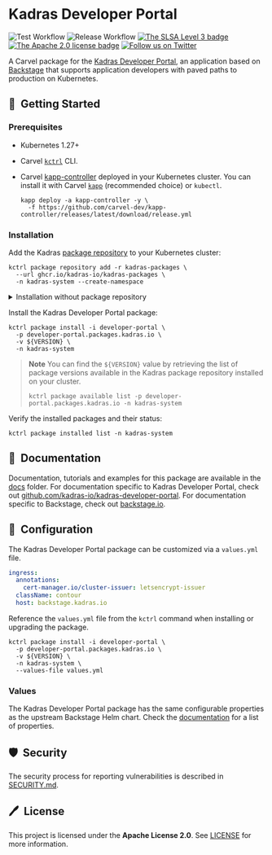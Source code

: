 # Kadras Developer Portal

![Test Workflow](https://github.com/kadras-io/package-for-developer-portal/actions/workflows/test.yml/badge.svg)
![Release Workflow](https://github.com/kadras-io/package-for-developer-portal/actions/workflows/release.yml/badge.svg)
[![The SLSA Level 3 badge](https://slsa.dev/images/gh-badge-level3.svg)](https://slsa.dev/spec/v1.0/levels)
[![The Apache 2.0 license badge](https://img.shields.io/badge/License-Apache_2.0-blue.svg)](https://opensource.org/licenses/Apache-2.0)
[![Follow us on Twitter](https://img.shields.io/static/v1?label=Twitter&message=Follow&color=1DA1F2)](https://twitter.com/kadrasIO)

A Carvel package for the [Kadras Developer Portal](https://github.com/kadras-io/kadras-developer-portal), an application based on  [Backstage](https://backstage.io) that supports application developers with paved paths to production on Kubernetes.

## 🚀&nbsp; Getting Started

### Prerequisites

* Kubernetes 1.27+
* Carvel [`kctrl`](https://carvel.dev/kapp-controller/docs/latest/install/#installing-kapp-controller-cli-kctrl) CLI.
* Carvel [kapp-controller](https://carvel.dev/kapp-controller) deployed in your Kubernetes cluster. You can install it with Carvel [`kapp`](https://carvel.dev/kapp/docs/latest/install) (recommended choice) or `kubectl`.

  ```shell
  kapp deploy -a kapp-controller -y \
    -f https://github.com/carvel-dev/kapp-controller/releases/latest/download/release.yml
  ```

### Installation

Add the Kadras [package repository](https://github.com/kadras-io/kadras-packages) to your Kubernetes cluster:

  ```shell
  kctrl package repository add -r kadras-packages \
    --url ghcr.io/kadras-io/kadras-packages \
    -n kadras-system --create-namespace
  ```

<details><summary>Installation without package repository</summary>
The recommended way of installing the Kadras Developer Portal package is via the Kadras <a href="https://github.com/kadras-io/kadras-packages">package repository</a>. If you prefer not using the repository, you can add the package definition directly using <a href="https://carvel.dev/kapp/docs/latest/install"><code>kapp</code></a> or <code>kubectl</code>.

  ```shell
  kubectl create namespace kadras-system
  kapp deploy -a developer-portal-package -n kadras-system -y \
    -f https://github.com/kadras-io/package-for-developer-portal/releases/latest/download/metadata.yml \
    -f https://github.com/kadras-io/package-for-developer-portal/releases/latest/download/package.yml
  ```
</details>

Install the Kadras Developer Portal package:

  ```shell
  kctrl package install -i developer-portal \
    -p developer-portal.packages.kadras.io \
    -v ${VERSION} \
    -n kadras-system
  ```

> **Note**
> You can find the `${VERSION}` value by retrieving the list of package versions available in the Kadras package repository installed on your cluster.
> 
>   ```shell
>   kctrl package available list -p developer-portal.packages.kadras.io -n kadras-system
>   ```

Verify the installed packages and their status:

  ```shell
  kctrl package installed list -n kadras-system
  ```

## 📙&nbsp; Documentation

Documentation, tutorials and examples for this package are available in the [docs](docs) folder.
For documentation specific to Kadras Developer Portal, check out [github.com/kadras-io/kadras-developer-portal](https://github.com/kadras-io/kadras-developer-portal).
For documentation specific to Backstage, check out [backstage.io](https://backstage.io).

## 🎯&nbsp; Configuration

The Kadras Developer Portal package can be customized via a `values.yml` file. 

  ```yaml
  ingress:
    annotations:
      cert-manager.io/cluster-issuer: letsencrypt-issuer
    className: contour
    host: backstage.kadras.io
  ```

Reference the `values.yml` file from the `kctrl` command when installing or upgrading the package.

  ```shell
  kctrl package install -i developer-portal \
    -p developer-portal.packages.kadras.io \
    -v ${VERSION} \
    -n kadras-system \
    --values-file values.yml
  ```

### Values

The Kadras Developer Portal package has the same configurable properties as the upstream Backstage Helm chart. Check the [documentation](https://github.com/backstage/charts/tree/main/charts/backstage) for a list of properties.

## 🛡️&nbsp; Security

The security process for reporting vulnerabilities is described in [SECURITY.md](SECURITY.md).

## 🖊️&nbsp; License

This project is licensed under the **Apache License 2.0**. See [LICENSE](LICENSE) for more information.

